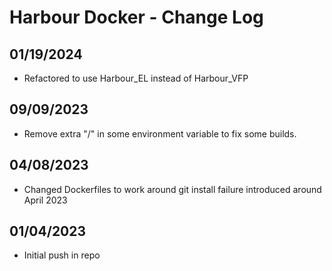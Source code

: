 # Harbour Docker - Change Log

## 01/19/2024
* Refactored to use Harbour_EL instead of Harbour_VFP

## 09/09/2023
* Remove extra "/" in some environment variable to fix some builds.

## 04/08/2023
* Changed Dockerfiles to work around git install failure introduced around April 2023

## 01/04/2023
* Initial push in repo
